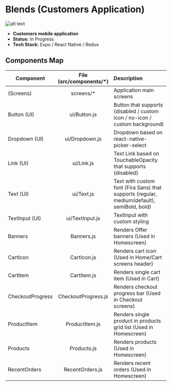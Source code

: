 # Blends (Customers Application)

![alt text](https://i.ibb.co/YcgJCrq/Logo.png "Blends Logo")
- <b>Customers mobile application</b>
- <b>Status:</b> In Progress
- <b>Tech Stack:</b> Expo / React Native / Redux
## Components Map
| Component        | File (src/components/*)           | Description  |
| ------------- |:-------------:| :-----|
| (Screens)      | screens/* | Application main screens |
| Button (UI)      | ui/Button.js | Button that supports (disabled / custom icon / no-icon / custom background) |
| Dropdown (UI)      | ui/Dropdown.js | Dropdown based on react-native-picker-select |
| Link (UI)      | ui/Link.js | Text Link based on TouchableOpacity that supports (disabled) |
| Text (UI)      | ui/Text.js | Text with custom font (Fira Sans) that supports (regular, medium(default), semiBold, bold)|
| TextInput (UI)      | ui/TextInput.js |  TextInput with custom styling |
| Banners      | Banners.js |  Renders Offer banners (Used in Homescreen) |
| CartIcon      | CartIcon.js |  Renders cart icon (Used in Home/Cart screens header) |
| CartItem      | CartItem.js | Renders single cart item (Used in Cart) |
| CheckoutProgress      | CheckoutProgress.js | Renders checkout progress bar (Used in Checkout screens) |
| ProductItem      | ProductItem.js | Renders single product in products grid list (Used in Homescreen) |
| Products      | Products.js | Renders products (Used in Homescreen) |
| RecentOrders      | RecentOrders.js | Renders recent orders (Used in Homescreen) |
